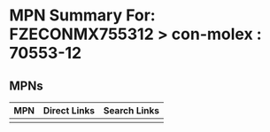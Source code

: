 



# MPN Summary For: FZECONMX755312 > con-molex : 70553-12

## MPNs
  

|MPN|Direct Links|Search Links|
| :--- | :--- | :--- |
||||
